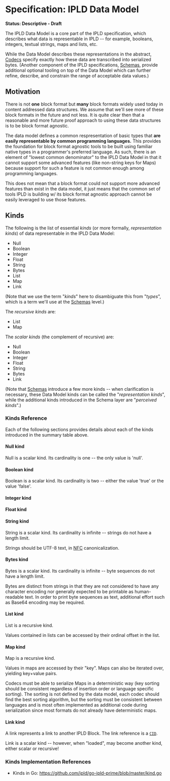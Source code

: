 # Specification: IPLD Data Model

**Status: Descriptive - Draft**

The IPLD Data Model is a core part of the IPLD specification,
which describes what data is representable in IPLD --
for example, booleans, integers, textual strings, maps and lists, etc.

While the Data Model describes these representations in the abstract,
[Codecs](Codecs) specify exactly how these data are transcribed into serialized bytes.
(Another component of the IPLD specifications, [Schemas](../schemas), provide
additional optional tooling on top of the Data Model which can further refine,
describe, and constrain the range of acceptable data values.)

Motivation
----------

There is not **one** block format but **many** block formats widely used today in content 
addressed data structures. We assume that we'll see more of these block formats in the 
future and not less. It is quite clear then that a reasonable and more future proof approach 
to using these data structures is to be block format agnostic.

The data model defines a common respresentation of basic types that **are easily representable
by common programming languages.** This provides the foundation for block format agnostic tools
to be built using familiar native types in a programmer's preferred language. As such, there
is an element of "lowest common denominator" to the IPLD Data Model in that it cannot support
some advanced features (like non-string keys for Maps) because support for such a feature
is not common enough among programming languages.

This does not mean that a block format could not support more advanced features than exist in the 
data model, it just means that the common set of tools IPLD is building w/ its block format 
agnostic approach cannot be easily leveraged to use those features.

Kinds
-----

The following is the list of essential _kinds_ (or more formally, _representation kinds_)
of data representable in the IPLD Data Model:

* Null
* Boolean
* Integer
* Float
* String
* Bytes
* List
* Map
* Link

(Note that we use the term "_kinds_" here to disambiguate this from "_types_",
which is a term we'll use at the [Schemas](../schemas) level.)

The _recursive kinds_ are:

* List
* Map

The _scalar kinds_ (the complement of recursive) are:

* Null
* Boolean
* Integer
* Float
* String
* Bytes
* Link

(Note that [Schemas](../schemas) introduce a few more kinds -- when clarification is necessary,
these Data Model kinds can be called the "_representation kinds_",
while the additional kinds introduced in the Schema layer are "_perceived kinds_".)

### Kinds Reference

Each of the following sections provides details about each of the kinds
introduced in the summary table above.

#### Null kind

Null is a scalar kind.  Its cardinality is one -- the only value is 'null'.

#### Boolean kind

Boolean is a scalar kind.  Its cardinality is two -- either the value 'true' or the value 'false'.

#### Integer kind


#### Float kind


#### String kind

String is a scalar kind.  Its cardinality is infinite -- strings do not have a length limit.

Strings should be UTF-8 text, in [NFC](https://www.unicode.org/reports/tr15/#Norm_Forms) canonicalization.

#### Bytes kind

Bytes is a scalar kind.  Its cardinality is infinite -- byte sequences do not have a length limit.

Bytes are distinct from strings in that they are not considered to have any character encoding nor
generally expected to be printable as human-readable text.
In order to print byte sequences as text, additional effort such as Base64 encoding may be required.

#### List kind

List is a recursive kind.

Values contained in lists can be accessed by their ordinal offset in the list.

#### Map kind

Map is a recursive kind.

Values in maps are accessed by their "key".  Maps can also be iterated over,
yielding key+value pairs.

Codecs must be able to serialize Maps in a deterministic way (key sorting should be consistent regardless of insertion order or language specific sorting). The sorting is not defined by the data model, each codec should find the best sorting algorithm, but the sorting must be consistent between languages and is most often implemented as additional code during serialization since most formats do not already have deterministic maps.

#### Link kind

A link represents a link to another IPLD Block. The link reference
is a [`CID`](CID.md).

Link is a scalar kind -- however, when "loaded", may become another kind, either scalar or recursive!

### Kinds Implementation References

- Kinds in Go: https://github.com/ipld/go-ipld-prime/blob/master/kind.go
